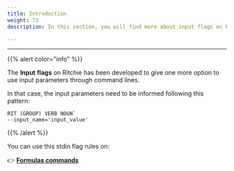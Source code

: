 ```yaml
---
title: Introduction
weight: 73
description: In this section, you will find more about input flags on Ritchie. 

---
```

---

{{% alert color="info" %}}

The **Input flags** on Ritchie has been developed to give one more option to use input parameters through command lines.   
  
In that case, the input parameters need to be informed following this pattern:

```text
RIT (GROUP) VERB NOUN` 
--input_name='input_value'
``` 
{{% /alert %}}

You can use this stdin flag rules on:

👉 [**Formulas commands**](/docs/en/tutorials/standard-inputs/fomulas-commands.md)